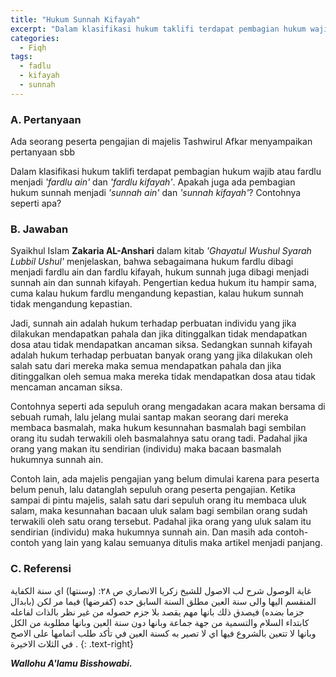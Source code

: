 ```yaml
---
title: "Hukum Sunnah Kifayah"
excerpt: "Dalam klasifikasi hukum taklifi terdapat pembagian hukum wajib atau fardlu menjadi _'fardlu ain'_ dan _'fardlu kifayah'_. Apakah juga ada pembagian hukum sunnah menjadi _'sunnah ain'_ dan _'sunnah kifayah'_?"
categories:
  - Fiqh
tags:
  - fadlu
  - kifayah
  - sunnah
---
```



### A. Pertanyaan

Ada seorang peserta pengajian di majelis Tashwirul Afkar menyampaikan pertanyaan sbb

Dalam klasifikasi hukum taklifi terdapat pembagian hukum wajib atau fardlu menjadi _'fardlu ain'_ dan _'fardlu kifayah'_. Apakah juga ada pembagian hukum sunnah menjadi _'sunnah ain'_ dan _'sunnah kifayah'_? Contohnya seperti apa?

### B. Jawaban

Syaikhul Islam **Zakaria AL-Anshari** dalam kitab _'Ghayatul Wushul Syarah Lubbil Ushul'_ menjelaskan, bahwa sebagaimana hukum fardlu dibagi menjadi fardlu ain dan fardlu kifayah, hukum sunnah juga dibagi menjadi sunnah ain dan sunnah kifayah. Pengertian kedua hukum itu hampir sama, cuma kalau hukum fardlu mengandung kepastian, kalau hukum sunnah tidak mengandung kepastian.

Jadi, sunnah ain adalah hukum terhadap perbuatan individu yang jika dilakukan mendapatkan pahala dan jika ditinggalkan tidak mendapatkan dosa atau tidak mendapatkan ancaman siksa. Sedangkan sunnah kifayah adalah hukum terhadap perbuatan banyak orang yang jika dilakukan oleh salah satu dari mereka maka semua mendapatkan pahala dan jika ditinggalkan oleh semua maka mereka tidak mendapatkan dosa atau tidak mencaman ancaman siksa.

Contohnya seperti ada sepuluh orang mengadakan acara makan bersama di sebuah rumah, lalu jelang mulai santap makan seorang dari mereka membaca basmalah, maka hukum kesunnahan basmalah bagi sembilan orang itu sudah terwakili oleh basmalahnya satu orang tadi. Padahal jika orang yang makan itu sendirian (individu) maka bacaan basmalah hukumnya sunnah ain.

Contoh lain, ada majelis pengajian yang belum dimulai karena para peserta belum penuh, lalu datanglah sepuluh orang peserta pengajian. Ketika sampai di pintu majelis, salah satu dari sepuluh orang itu membaca uluk salam, maka kesunnahan bacaan uluk salam bagi sembilan orang sudah terwakili oleh satu orang tersebut. Padahal jika orang yang uluk salam itu sendirian (individu) maka hukumnya sunnah ain. Dan masih ada contoh-contoh yang lain yang kalau semuanya ditulis maka artikel menjadi panjang.

### C. Referensi

غاية الوصول شرح لب الاصول للشيخ زكريا الانصاري ص ٢٨:
(وسنتها) اي سنة الكفاية المنقسم اليها والى سنة العين مطلق السنة السابق حده (كفرضها) فيما مر لكن (بابدال جزما بضده) فيصدق ذلك بانها مهم يقصد بلا جزم حصوله من غير نظر بالذات لفاعله كابتداء السلام والتسمية من جهة جماعة وبانها دون سنة العين وبانها مطلوبة من الكل وبانها لا تتعين بالشروع فيها اي لا تصير به كسنة العين في تأكد طلب اتمامها على الاصح في الثلاث الاخيرة .
{: .text-right}

**_Wallohu A'lamu Bisshowabi._**

